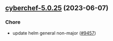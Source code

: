 

## [cyberchef-5.0.25](https://github.com/truecharts/charts/compare/cyberchef-5.0.24...cyberchef-5.0.25) (2023-06-07)

### Chore

- update helm general non-major ([#9457](https://github.com/truecharts/charts/issues/9457))
  
  
